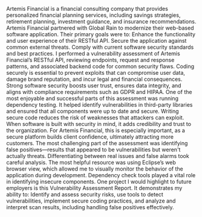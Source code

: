 Artemis Financial is a financial consulting company that provides personalized financial planning services, including savings strategies, retirement planning, investment guidance, and insurance recommendations. Artemis Financial partnered with Global Rain to modernize their web-based software application. Their primary goals were to: Enhance the functionality and user experience of their RESTful API. Secure the application against common external threats. Comply with current software security standards and best practices.
I performed a vulnerability assessment of Artemis Financial’s RESTful API, reviewing endpoints, request and response patterns, and associated backend code for common security flaws. Coding securely is essential to prevent exploits that can compromise user data, damage brand reputation, and incur legal and financial consequences. Strong software security boosts user trust, ensures data integrity, and aligns with compliance requirements such as GDPR and HIPAA.
One of the most enjoyable and successful parts of this assessment was running dependency testing. It helped identify vulnerabilities in third-party libraries and ensured that all components were up to date and secure. Writing secure code reduces the risk of weaknesses that attackers can exploit. When software is built with security in mind, it adds credibility and trust to the organization. For Artemis Financial, this is especially important, as a secure platform builds client confidence, ultimately attracting more customers.
The most challenging part of the assessment was identifying false positives—results that appeared to be vulnerabilities but weren't actually threats. Differentiating between real issues and false alarms took careful analysis. The most helpful resource was using Eclipse’s web browser view, which allowed me to visually monitor the behavior of the application during development. Dependency check tools played a vital role in identifying insecure components.
One project I would highlight to future employers is this Vulnerability Assessment Report. It demonstrates my ability to: Identify and assess security risks, use tools to detect vulnerabilities, implement secure coding practices, and analyze and interpret scan results, including handling false positives effectively.
